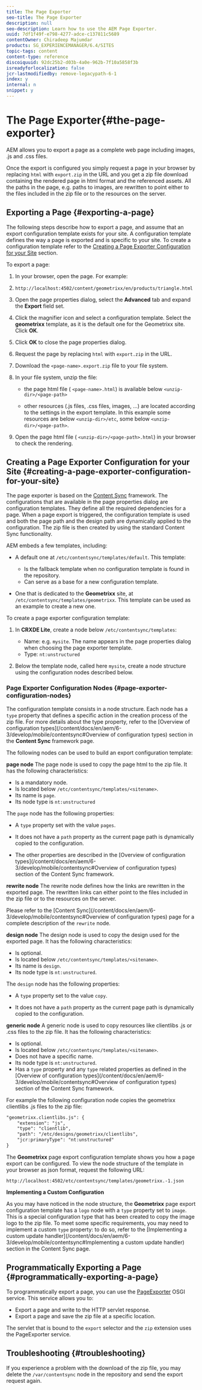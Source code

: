 ```yaml
---
title: The Page Exporter
seo-title: The Page Exporter
description: null
seo-description: Learn how to use the AEM Page Exporter.
uuid: 7df1f49f-e798-4277-adce-c137811c5689
contentOwner: Chiradeep Majumdar
products: SG_EXPERIENCEMANAGER/6.4/SITES
topic-tags: content
content-type: reference
discoiquuid: 92dc25b2-d03b-4a0e-962b-7f10a5858f3b
isreadyforlocalization: false
jcr-lastmodifiedby: remove-legacypath-6-1
index: y
internal: n
snippet: y
---
```


# The Page Exporter{#the-page-exporter}

AEM allows you to export a page as a complete web page including images, .js and .css files.

Once the export is configured you simply request a page in your browser by replacing `html` with `export.zip` in the URL and you get a zip file download containing the rendered page in html format and the referenced assets. All the paths in the page, e.g. paths to images, are rewritten to point either to the files included in the zip file or to the resources on the server.

## Exporting a Page {#exporting-a-page}

The following steps describe how to export a page, and assume that an export configuration template exists for your site. A configuration template defines the way a page is exported and is specific to your site. To create a configuration template refer to the [Creating a Page Exporter Configuration for your Site](page-exporter#Creating%20a%20Page%20Exporter%20Configuration%20for%20your%20Site) section.

To export a page:

1. In your browser, open the page. For example:  
1. `http://localhost:4502/content/geometrixx/en/products/triangle.html`
1. Open the page properties dialog, select the **Advanced** tab and expand the **Export** field set.

1. Click the magnifier icon and select a configuration template. Select the **geometrixx** template, as it is the default one for the Geometrixx site. Click **OK**.

1. Click **OK** to close the page properties dialog.
1. Request the page by replacing `html` with `export.zip` in the URL.  

1. Download the `<page-name>.export.zip` file to your file system.  

1. In your file system, unzip the file:

    * the page html file ( `<page-name>.html`) is available below `<unzip-dir>/<page-path>`
    
    * other resources (.js files, .css files, images, ...) are located according to the settings in the export template. In this example some resources are below `<unzip-dir>/etc`, some below `<unzip-dir>/<page-path>`.

1. Open the page html file ( `<unzip-dir>/<page-path>.html`) in your browser to check the rendering.

## Creating a Page Exporter Configuration for your Site {#creating-a-page-exporter-configuration-for-your-site}

The page exporter is based on the [Content Sync](/content/docs/en/aem/6-3/develop/mobile/contentsync) framework. The configurations that are available in the page properties dialog are configuration templates. They define all the required dependencies for a page. When a page export is triggered, the configuration template is used and both the page path and the design path are dynamically applied to the configuration. The zip file is then created by using the standard Content Sync functionality.

AEM embeds a few templates, including:

* A default one at `/etc/contentsync/templates/default`. This template:

    * Is the fallback template when no configuration template is found in the repository.
    * Can serve as a base for a new configuration template.

* One that is dedicated to the **Geometrixx** site, at `/etc/contentsync/templates/geometrixx`. This template can be used as an example to create a new one.

To create a page exporter configuration template:

1. In **CRXDE Lite**, create a node below `/etc/contentsync/templates`:

    * Name: e.g. `mysite`. The name appears in the page properties dialog when choosing the page exporter template.
    * Type: `nt:unstructured`

1. Below the template node, called here `mysite`, create a node structure using the configuration nodes described below.

### Page Exporter Configuration Nodes {#page-exporter-configuration-nodes}

The configuration template consists in a node structure. Each node has a `type` property that defines a specific action in the creation process of the zip file. For more details about the type property, refer to the [Overview of configuration types](/content/docs/en/aem/6-3/develop/mobile/contentsync#Overview of configuration types) section in the **Content Sync** framework page.

The following nodes can be used to build an export configuration template:

**page node** The page node is used to copy the page html to the zip file. It has the following characteristics:

* Is a mandatory node.
* Is located below `/etc/contentsync/templates/<sitename>`.
* Its name is `page`. 
* Its node type is `nt:unstructured`

The `page` node has the following properties:

* A `type` property set with the value `pages`.

* It does not have a `path` property as the current page path is dynamically copied to the configuration.  

* The other properties are described in the [Overview of configuration types](/content/docs/en/aem/6-3/develop/mobile/contentsync#Overview of configuration types) section of the Content Sync framework.

**rewrite node** The rewrite node defines how the links are rewritten in the exported page. The rewritten links can either point to the files included in the zip file or to the resources on the server.

Please refer to the [Content Sync](/content/docs/en/aem/6-3/develop/mobile/contentsync#Overview of configuration types) page for a complete description of the `rewrite` node.

**design node** The design node is used to copy the design used for the exported page. It has the following characteristics:

* Is optional.  
* Is located below `/etc/contentsync/templates/<sitename>`.
* Its name is `design`. 
* Its node type is `nt:unstructured`.

The `design` node has the following properties:

* A `type` property set to the value `copy`.

* It does not have a `path` property as the current page path is dynamically copied to the configuration.

**generic node** A generic node is used to copy resources like clientlibs .js or .css files to the zip file. It has the following characteristics:

* Is optional.  
* Is located below `/etc/contentsync/templates/<sitename>`.
* Does not have a specific name.  
* Its node type is `nt:unstructured`.
* Has a `type` property and any `type` related properties as defined in the [Overview of configuration types](/content/docs/en/aem/6-3/develop/mobile/contentsync#Overview of configuration types) section of the Content Sync framework.

For example the following configuration node copies the geometrixx clientlibs .js files to the zip file:

```xml
"geometrixx.clientlibs.js": {
    "extension": "js",
    "type": "clientlib",
    "path": "/etc/designs/geometrixx/clientlibs",
    "jcr:primaryType": "nt:unstructured"
}
```

The **Geometrixx** page export configuration template shows you how a page export can be configured. To view the node structure of the template in your browser as json format, request the following URL:

`http://localhost:4502/etc/contentsync/templates/geometrixx.-1.json`

**Implementing a Custom Configuration**

As you may have noticed in the node structure, the **Geometrixx** page export configuration template has a `logo` node with a `type` property set to `image`. This is a special configuration type that has been created to copy the image logo to the zip file. To meet some specific requirements, you may need to implement a custom `type` property: to do so, refer to the [Implementing a custom update handler](/content/docs/en/aem/6-3/develop/mobile/contentsync#Implementing a custom update handler) section in the Content Sync page.

## Programmatically Exporting a Page {#programmatically-exporting-a-page}

To programmatically export a page, you can use the [PageExporter](/developing/using/reference-materials/javadoc/index.html?com/day/cq/wcm/contentsync/PageExporter) OSGI service. This service allows you to:

* Export a page and write to the HTTP servlet response.
* Export a page and save the zip file at a specific location.

The servlet that is bound to the `export` selector and the `zip` extension uses the PageExporter service.

## Troubleshooting {#troubleshooting}

If you experience a problem with the download of the zip file, you may delete the `/var/contentsync` node in the repository and send the export request again.  

